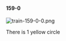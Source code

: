 #### 159-0
![train-159-0-0.png](https://github.com/lil-lab/nlvr/raw/master/nlvr/train/images/13/train-159-0-0.png "train-159-0-0.png")

There is 1 yellow circle
